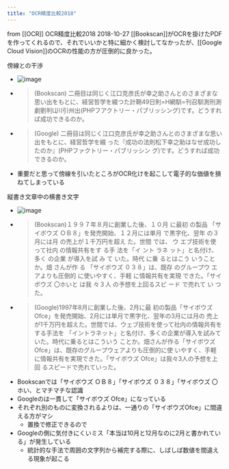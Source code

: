 ```yaml
---
title: "OCR精度比較2018"
---
```


from [[OCR]]
OCR精度比較2018
2018-10-27
[[Bookscan]]がOCRを掛けたPDFを作ってくれるので、それでいいかと特に細かく検討してなかったが、[[Google Cloud Vision]]のOCRの性能の方が圧倒的に良かった。

傍線との干渉
- ![image](https://gyazo.com/67101158807d5b29809390f890103ba3/thumb/1000)
- > (Bookscan) 二冊目は同じく江口克彦氏が幸之助さんとのさまざまな思い出をもとに、経営哲学を綴つた計鞘49日則=H網馴=刊召馴測刑測劇劉判Ц川引州出(PHPフアクトリー・パブリッシング)です。どうすれば成功できるのか。
- > (Google) 二冊目は同じく江口克彦氏が幸之助さんとのさまざまな思い出をもとに、経営哲学を綴 った『成功の法則松下幸之助はなぜ成功したのか』(PHPファクトリー・パブリッシン グ)です。どうすれば成功できるのか。
- 重要だと思って傍線を引いたところがOCR化けを起こして電子的な価値を損ねてしまっている

縦書き文章中の横書き文字
- ![image](https://gyazo.com/eac37d8f5b0f1d981ea041bb13eaf9fe/thumb/1000)
- > (Bookscan)１９９７年８月に創業した後、１０月 に最初 の製品 「サイボウズ ＯＢ８」を発売開始、１２月には単月 で黒字化、翌年 の３月には月 の売上が１千万円を超え た。世間 では、 ウ エブ技術を使 って社内 の情報共有をす る手 法を「イ ント ラネ ット」と名付け、多く の企業 が導入を試 み て いた。時代 に乗 るとはこう いうことか。畑 さんが作 る 「サイボウズ ０３８」は、既存 のグループウ エアよりも圧倒的 に使いやすく、手軽 に情報共有を実現 できた。「サイボウズ 〇ホいと は我 々３人 の予想を上回るスピ ード で売れて い つた。
- > (Google)1997年8月に創業した後、2月に最 初の製品「サイボウズ Ofce」を発売開始、2月には単月で黒字化、翌年の3月には月の 売上が1千万円を超えた。世間では、ウェブ技術を使って社内の情報共有をする手法を 「イントラネット」と名付け、多くの企業が導入を試みていた。時代に乗るとはこういう ことか。畑さんが作る「サイボウズ Ofce」は、既存のグループウェアよりも圧倒的に使 いやすく、手軽に情報共有を実現できた。「サイボウズ Ofce」は我々3人の予想を上回 るスピードで売れていった。
- Bookscanでは「サイボウズ ＯＢ８」「サイボウズ ０３８」「サイボウズ 〇ホい、とマチマチな認識
- Googleのは一貫して「サイボウズ Ofce」になっている
- それぞれ別のものに変換されるよりは、一通りの「サイボウズOfce」に間違える方がマシ
    - 置換で修正できるので
- Googleの側に気付きにくいミス「本当は10月と12月なのに2月と書かれている」が発生している
    - 統計的な手法で周囲の文字列から補完する際に、しばしば数値を間違える現象が起こる

